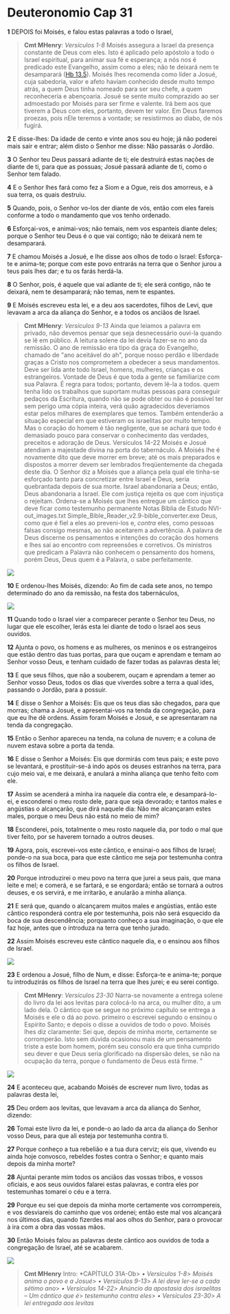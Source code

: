 # Deuteronomio Cap 31

**1** 	DEPOIS foi Moisés, e falou estas palavras a todo o Israel,

> **Cmt MHenry**: *Versículos 1-8* Moisés assegura a Israel da presença constante de Deus com eles. Isto é aplicado pelo apóstolo a todo o Israel espiritual, para animar sua fé e esperança; a nós nos é predicado este Evangelho, assim como a eles; não te deixará nem te desamparará ([Hb 13.5](../58N-Hb/13.md#5)). Moisés lhes recomenda como líder a Josué, cuja sabedoria, valor e afeto haviam conhecido desde muito tempo atrás, a quem Deus tinha nomeado para ser seu chefe, a quem reconheceria e abençoaria. Josué se sente muito comprazido ao ser admoestado por Moisés para ser firme e valente. Irá bem aos que tiverem a Deus com eles, portanto, devem ter valor. Em Deus faremos proezas, pois nEle teremos a vontade; se resistirmos ao diabo, de nós fugirá.

**2** 	E disse-lhes: Da idade de cento e vinte anos sou eu hoje; já não poderei mais sair e entrar; além disto o Senhor me disse: Não passarás o Jordão.

**3** 	O Senhor teu Deus passará adiante de ti; ele destruirá estas nações de diante de ti, para que as possuas; Josué passará adiante de ti, como o Senhor tem falado.

**4** 	E o Senhor lhes fará como fez a Siom e a Ogue, reis dos amorreus, e à sua terra, os quais destruiu.

**5** 	Quando, pois, o Senhor vo-los der diante de vós, então com eles fareis conforme a todo o mandamento que vos tenho ordenado.

**6** 	Esforçai-vos, e animai-vos; não temais, nem vos espanteis diante deles; porque o Senhor teu Deus é o que vai contigo; não te deixará nem te desamparará.

**7** 	E chamou Moisés a Josué, e lhe disse aos olhos de todo o Israel: Esforça-te e anima-te; porque com este povo entrarás na terra que o Senhor jurou a teus pais lhes dar; e tu os farás herdá-la.

**8** 	O Senhor, pois, é aquele que vai adiante de ti; ele será contigo, não te deixará, nem te desamparará; não temas, nem te espantes.

**9** 	E Moisés escreveu esta lei, e a deu aos sacerdotes, filhos de Levi, que levavam a arca da aliança do Senhor, e a todos os anciãos de Israel.

> **Cmt MHenry**: *Versículos 9-13* Ainda que leiamos a palavra em privado, não devemos pensar que seja desnecessário ouvi-la quando se lê em público. A leitura solene da lei devia fazer-se no ano da remissão. O ano de remissão era tipo da graça do Evangelho, chamado de "ano aceitável do ah", porque nosso perdão e liberdade graças a Cristo nos comprometem a obedecer a seus mandamentos. Deve ser lida ante todo Israel, homens, mulheres, crianças e os estrangeiros. Vontade de Deus é que toda a gente se familiarize com sua Palavra. É regra para todos; portanto, devem lê-la a todos. quem tenha lido os trabalhos que suportam muitas pessoas para conseguir pedaços da Escritura, quando não se pode obter ou não é possível ter sem perigo uma cópia inteira, verá quão agradecidos deveríamos estar pelos milhares de exemplares que temos. Também entenderão a situação especial em que estiveram os israelitas por muito tempo. Mas o coração do homem é tão negligente, que se achará que todo é demasiado pouco para conservar o conhecimento das verdades, preceitos e adoração de Deus. Versículos 14-22 Moisés e Josué atendiam a majestade divina na porta do tabernáculo. A Moisés lhe é novamente dito que deve morrer em breve; até os mais preparados e dispostos a morrer devem ser lembrados freqüentemente da chegada deste dia. O Senhor diz a Moisés que a aliança pela qual ele tinha-se esforçado tanto para concretizar entre Israel e Deus, seria quebrantada depois de sua morte. Israel abandonaria a Deus; então, Deus abandonaria a Israel. Ele com justiça rejeita os que com injustiça o rejeitam. Ordena-se a Moisés que lhes entregue um cântico que deve ficar como testemunho permanente Notas Bíblia de Estudo NVI-out_images.txt Simple_Bible_Reader_v2.9-bible_converter.exe Deus, como que é fiel a eles ao preveni-los e, *contra* eles, como pessoas falsas consigo mesmas, ao não aceitarem a advertência. A palavra de Deus discerne os pensamentos e intenções do coração dos homens e lhes sai ao encontro com repreensões e corretivos. Os ministros que predicam a Palavra não conhecem o pensamento dos homens, porém Deus, Deus quem é a Palavra, o sabe perfeitamente.

![](../Images/SweetPublishing/5-31-1.jpg) 

**10** 	E ordenou-lhes Moisés, dizendo: Ao fim de cada sete anos, no tempo determinado do ano da remissão, na festa dos tabernáculos,

![](../Images/SweetPublishing/5-31-2.jpg) 

**11** 	Quando todo o Israel vier a comparecer perante o Senhor teu Deus, no lugar que ele escolher, lerás esta lei diante de todo o Israel aos seus ouvidos.

**12** 	Ajunta o povo, os homens e as mulheres, os meninos e os estrangeiros que estão dentro das tuas portas, para que ouçam e aprendam e temam ao Senhor vosso Deus, e tenham cuidado de fazer todas as palavras desta lei;

**13** 	E que seus filhos, que não a souberem, ouçam e aprendam a temer ao Senhor vosso Deus, todos os dias que viverdes sobre a terra a qual ides, passando o Jordão, para a possuir.

**14** 	E disse o Senhor a Moisés: Eis que os teus dias são chegados, para que morras; chama a Josué, e apresentai-vos na tenda da congregação, para que eu lhe dê ordens. Assim foram Moisés e Josué, e se apresentaram na tenda da congregação.

**15** 	Então o Senhor apareceu na tenda, na coluna de nuvem; e a coluna de nuvem estava sobre a porta da tenda.

**16** 	E disse o Senhor a Moisés: Eis que dormirás com teus pais; e este povo se levantará, e prostituir-se-á indo após os deuses estranhos na terra, para cujo meio vai, e me deixará, e anulará a minha aliança que tenho feito com ele.

**17** 	Assim se acenderá a minha ira naquele dia contra ele, e desampará-lo-ei, e esconderei o meu rosto dele, para que seja devorado; e tantos males e angústias o alcançarão, que dirá naquele dia: Não me alcançaram estes males, porque o meu Deus não está no meio de mim?

**18** 	Esconderei, pois, totalmente o meu rosto naquele dia, por todo o mal que tiver feito, por se haverem tornado a outros deuses.

**19** 	Agora, pois, escrevei-vos este cântico, e ensinai-o aos filhos de Israel; ponde-o na sua boca, para que este cântico me seja por testemunha contra os filhos de Israel.

**20** 	Porque introduzirei o meu povo na terra que jurei a seus pais, que mana leite e mel; e comerá, e se fartará, e se engordará; então se tornará a outros deuses, e os servirá, e me irritarão, e anularão a minha aliança.

**21** 	E será que, quando o alcançarem muitos males e angústias, então este cântico responderá contra ele por testemunha, pois não será esquecido da boca de sua descendência; porquanto conheço a sua imaginação, o que ele faz hoje, antes que o introduza na terra que tenho jurado.

**22** 	Assim Moisés escreveu este cântico naquele dia, e o ensinou aos filhos de Israel.

![](../Images/SweetPublishing/5-31-3.jpg) 

**23** 	E ordenou a Josué, filho de Num, e disse: Esforça-te e anima-te; porque tu introduzirás os filhos de Israel na terra que lhes jurei; e eu serei contigo.

> **Cmt MHenry**: *Versículos 23-30* Narra-se novamente a entrega solene do livro da lei aos levitas para colocá-lo na arca, ou mulher dito, a um lado dela. O cântico que se segue no próximo capítulo se entrega a Moisés e ele o dá ao povo. primeiro o escrevei segundo o ensinou o Espírito Santo; e depois o disse a ouvidos de todo o povo. Moisés lhes diz claramente: Sei que, depois de minha morte, certamente se corromperão. Isto sem dúvida ocasionou mais de um pensamento triste a este bom homem, porém seu consolo era que tinha cumprido seu dever e que Deus seria glorificado na dispersão deles, se não na ocupação da terra, porque o fundamento de Deus está firme. "

![](../Images/SweetPublishing/5-31-5.jpg) 

**24** 	E aconteceu que, acabando Moisés de escrever num livro, todas as palavras desta lei,

**25** 	Deu ordem aos levitas, que levavam a arca da aliança do Senhor, dizendo:

**26** 	Tomai este livro da lei, e ponde-o ao lado da arca da aliança do Senhor vosso Deus, para que ali esteja por testemunha contra ti.

**27** 	Porque conheço a tua rebelião e a tua dura cerviz; eis que, vivendo eu ainda hoje convosco, rebeldes fostes contra o Senhor; e quanto mais depois da minha morte?

**28** 	Ajuntai perante mim todos os anciãos das vossas tribos, e vossos oficiais, e aos seus ouvidos falarei estas palavras, e contra eles por testemunhas tomarei o céu e a terra.

**29** 	Porque eu sei que depois da minha morte certamente vos corrompereis, e vos desviareis do caminho que vos ordenei; então este mal vos alcançará nos últimos dias, quando fizerdes mal aos olhos do Senhor, para o provocar à ira com a obra das vossas mãos.

**30** 	Então Moisés falou as palavras deste cântico aos ouvidos de toda a congregação de Israel, até se acabarem.

![](../Images/SweetPublishing/5-31-4.jpg) 


> **Cmt MHenry** Intro: *CAPÍTULO 31A-Ob> *• Versículos 1-8*> *Moisés anima o povo e a Josué*> *• Versículos 9-13*> *A lei deve ler-se a cada sétimo ano*> *• Versículos 14-22*> *Anúncio da apostasia dos israelitas – Um cântico que é*> *testemunho contra eles*> *• Versículos 23-30*> *A lei entregada aos levitas*